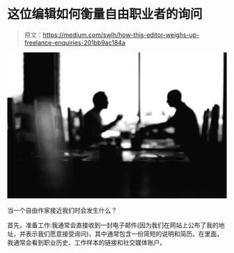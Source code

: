 # 这位编辑如何衡量自由职业者的询问

> 原文：<https://medium.com/swlh/how-this-editor-weighs-up-freelance-enquiries-201bb9ac184a>

![](img/ec929740a2d41038170edb9b69bf6c4b.png)

当一个自由作家接近我们时会发生什么？

首先，准备工作:我通常会直接收到一封电子邮件(因为我们在网站上公布了我的地址，并表示我们愿意接受询问)，其中通常包含一份简短的说明和简历。在里面，我通常会看到职业历史、工作样本的链接和社交媒体账户。